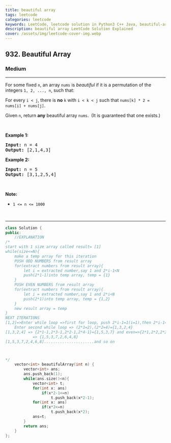 ```yaml
---
title: beautiful array
tags: leetcode
categories: leetcode
keywords: LeetCode, leetcode solution in Python3 C++ Java, beautiful-array solution
description: beautiful array LeetCode Solution Explained
cover: /assets/img/leetcode-cover-img.webp
---
```



<h2>932. Beautiful Array</h2><h3>Medium</h3><hr><div><p>For some fixed <code>n</code>, an array <code>nums</code> is <em>beautiful</em> if it is a permutation of the integers <code>1, 2, ..., n</code>, such that:</p>

<p>For every <code>i &lt; j</code>, there is <strong>no</strong>&nbsp;<code>k</code> with <code>i &lt; k &lt; j</code>&nbsp;such that <code>nums[k] * 2 = nums[i] + nums[j]</code>.</p>

<p>Given <code>n</code>, return <strong>any</strong> beautiful array <code>nums</code>.&nbsp; (It is guaranteed that one exists.)</p>

<p>&nbsp;</p>

<p><strong>Example 1:</strong></p>

<pre><strong>Input: </strong>n = <span id="example-input-1-1">4</span>
<strong>Output: </strong><span id="example-output-1">[2,1,4,3]</span>
</pre>

<div>
<p><strong>Example 2:</strong></p>

<pre><strong>Input: </strong>n = <span id="example-input-2-1">5</span>
<strong>Output: </strong><span>[3,1,2,5,4]</span></pre>

<p>&nbsp;</p>
</div>

<p><strong>Note:</strong></p>

<ul>
	<li><code>1 &lt;= n &lt;= 1000</code></li>
</ul>

<div>
<div>&nbsp;</div>
</div>
</div>

---




```cpp
class Solution {
public:
    //EXPLANATION
/*
start with 1 size array called result= [1]
while(size<=N){
    make a temp array for this iteration
    PUSH ODD NUMBERS from result array
    for(extract numbers from result array){
        let i = extracted number,say 1 and 2*i-1<N
        push(2*1-1)into temp array, temp = {1}
    }
    PUSH EVEN NUMBERS from result array
    for(extract numbers from result array){
        let i = extracted number,say 1 and 2*i<N
        push(2*1)into temp array, temp = {1,2}
    }
    new result array = temp 
}
NEXT ITERATIONS
[1,2]=>Enter while loop =>first for loop, push 2*i-1=1(i=1),then 2*i-1=2*2-1=3 =>{1,3}
    Enter second while loop => (2*1=2),(2*2=4)={1,3,2,4}
[1,3,2,4] => {2*1-1,2*3-1,2*2-1,2*4-1}={1,5,3,7} and even=>{2*1,2*2,2*2,2*4}=>{2,6,4,8}
            => {1,5,3,7,2,6,4,8}
[1,5,3,7,2,4,6,8]......................and so on



*/
    vector<int> beautifulArray(int n) {
        vector<int> ans;
        ans.push_back(1);
        while(ans.size()<n){
            vector<int> t;
            for(int x: ans)
                if(x*2-1<=n)
                    t.push_back(x*2-1);
            for(int x: ans)
                if(x*2<=n)
                    t.push_back(x*2);
            ans=t;
        }
        return ans;
    }
};
```
